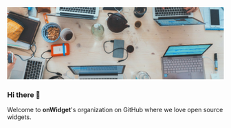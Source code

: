 <img src="/profile/cover.jpeg" />

### Hi there 👋

Welcome to **onWidget**'s organization on GitHub where we love open source widgets.
